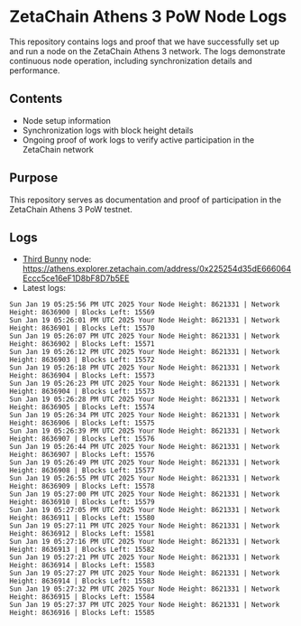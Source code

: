 # ZetaChain Athens 3 PoW Node Logs
This repository contains logs and proof that we have successfully set up and run a node on the ZetaChain Athens 3 network. The logs demonstrate continuous node operation, including synchronization details and performance.

## Contents
- Node setup information
- Synchronization logs with block height details
- Ongoing proof of work logs to verify active participation in the ZetaChain network

## Purpose
This repository serves as documentation and proof of participation in the ZetaChain Athens 3 PoW testnet.

## Logs

- [Third Bunny](https://thirdbunny.xyz/) node: https://athens.explorer.zetachain.com/address/0x225254d35dE666064Eccc5ce16eF1D8bF8D7b5EE
- Latest logs:
```
Sun Jan 19 05:25:56 PM UTC 2025 Your Node Height: 8621331 | Network Height: 8636900 | Blocks Left: 15569
Sun Jan 19 05:26:01 PM UTC 2025 Your Node Height: 8621331 | Network Height: 8636901 | Blocks Left: 15570
Sun Jan 19 05:26:07 PM UTC 2025 Your Node Height: 8621331 | Network Height: 8636902 | Blocks Left: 15571
Sun Jan 19 05:26:12 PM UTC 2025 Your Node Height: 8621331 | Network Height: 8636903 | Blocks Left: 15572
Sun Jan 19 05:26:18 PM UTC 2025 Your Node Height: 8621331 | Network Height: 8636904 | Blocks Left: 15573
Sun Jan 19 05:26:23 PM UTC 2025 Your Node Height: 8621331 | Network Height: 8636904 | Blocks Left: 15573
Sun Jan 19 05:26:28 PM UTC 2025 Your Node Height: 8621331 | Network Height: 8636905 | Blocks Left: 15574
Sun Jan 19 05:26:34 PM UTC 2025 Your Node Height: 8621331 | Network Height: 8636906 | Blocks Left: 15575
Sun Jan 19 05:26:39 PM UTC 2025 Your Node Height: 8621331 | Network Height: 8636907 | Blocks Left: 15576
Sun Jan 19 05:26:44 PM UTC 2025 Your Node Height: 8621331 | Network Height: 8636907 | Blocks Left: 15576
Sun Jan 19 05:26:49 PM UTC 2025 Your Node Height: 8621331 | Network Height: 8636908 | Blocks Left: 15577
Sun Jan 19 05:26:55 PM UTC 2025 Your Node Height: 8621331 | Network Height: 8636909 | Blocks Left: 15578
Sun Jan 19 05:27:00 PM UTC 2025 Your Node Height: 8621331 | Network Height: 8636910 | Blocks Left: 15579
Sun Jan 19 05:27:05 PM UTC 2025 Your Node Height: 8621331 | Network Height: 8636911 | Blocks Left: 15580
Sun Jan 19 05:27:11 PM UTC 2025 Your Node Height: 8621331 | Network Height: 8636912 | Blocks Left: 15581
Sun Jan 19 05:27:16 PM UTC 2025 Your Node Height: 8621331 | Network Height: 8636913 | Blocks Left: 15582
Sun Jan 19 05:27:21 PM UTC 2025 Your Node Height: 8621331 | Network Height: 8636914 | Blocks Left: 15583
Sun Jan 19 05:27:27 PM UTC 2025 Your Node Height: 8621331 | Network Height: 8636914 | Blocks Left: 15583
Sun Jan 19 05:27:32 PM UTC 2025 Your Node Height: 8621331 | Network Height: 8636915 | Blocks Left: 15584
Sun Jan 19 05:27:37 PM UTC 2025 Your Node Height: 8621331 | Network Height: 8636916 | Blocks Left: 15585
```
